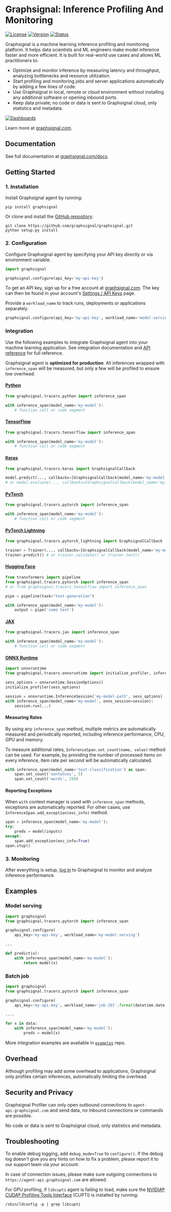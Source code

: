 # Graphsignal: Inference Profiling And Monitoring

[![License](http://img.shields.io/github/license/graphsignal/graphsignal)](https://github.com/graphsignal/graphsignal/blob/main/LICENSE)
[![Version](https://img.shields.io/github/v/tag/graphsignal/graphsignal?label=version)](https://github.com/graphsignal/graphsignal)
[![Status](https://img.shields.io/uptimerobot/status/m787882560-d6b932eb0068e8e4ade7f40c?label=SaaS%20status)](https://stats.uptimerobot.com/gMBNpCqqqJ)


Graphsignal is a machine learning inference profiling and monitoring platform. It helps data scientists and ML engineers make model inference faster and more efficient. It is built for real-world use cases and allows ML practitioners to:

* Optimize and monitor inference by measuring latency and throughput, analyzing bottlenecks and resource utilization.
* Start profiling and monitoring jobs and server applications automatically by adding a few lines of code.
* Use Graphsignal in local, remote or cloud environment without installing any additional software or opening inbound ports.
* Keep data private; no code or data is sent to Graphsignal cloud, only statistics and metadata.

[![Dashboards](https://graphsignal.com/external/screencast-dashboards.gif)](https://graphsignal.com/)

Learn more at [graphsignal.com](https://graphsignal.com).

## Documentation

See full documentation at [graphsignal.com/docs](https://graphsignal.com/docs/).


## Getting Started

### 1. Installation

Install Graphsignal agent by running:

```
pip install graphsignal
```

Or clone and install the [GitHub repository](https://github.com/graphsignal/graphsignal):

```
git clone https://github.com/graphsignal/graphsignal.git
python setup.py install
```


### 2. Configuration

Configure Graphsignal agent by specifying your API key directly or via environment variable.

```python
import graphsignal

graphsignal.configure(api_key='my-api-key')
```

To get an API key, sign up for a free account at [graphsignal.com](https://graphsignal.com). The key can then be found in your account's [Settings / API Keys](https://app.graphsignal.com/settings/api-keys) page.

Provide a `workload_name` to track runs, deployments or applications separately. 

```python
graphsignal.configure(api_key='my-api-key', workload_name='model-serving-prod')
```

### Integration

Use the following examples to integrate Graphsignal agent into your machine learning application. See integration documentation and [API reference](https://graphsignal.com/docs/reference/python-api/) for full reference.

Graphsignal agent is **optimized for production**. All inferences wrapped with `inference_span` will be measured, but only a few will be profiled to ensure low overhead.


#### [Python](https://graphsignal.com/docs/integrations/python/)

```python
from graphsignal.tracers.python import inference_span

with inference_span(model_name='my-model'):
    # function call or code segment
```

#### [TensorFlow](https://graphsignal.com/docs/integrations/tensorflow/)

```python
from graphsignal.tracers.tensorflow import inference_span

with inference_span(model_name='my-model'):
    # function call or code segment
```

#### [Keras](https://graphsignal.com/docs/integrations/keras/)

```python
from graphsignal.tracers.keras import GraphsignalCallback

model.predict(..., callbacks=[GraphsignalCallback(model_name='my-model')])
# or model.evaluate(..., callbacks=[GraphsignalCallback(model_name='my-model')])
```

#### [PyTorch](https://graphsignal.com/docs/integrations/pytorch/)

```python
from graphsignal.tracers.pytorch import inference_span

with inference_span(model_name='my-model'):
    # function call or code segment
```

#### [PyTorch Lightning](https://graphsignal.com/docs/integrations/pytorch-lightning/)

```python
from graphsignal.tracers.pytorch_lightning import GraphsignalCallback

trainer = Trainer(..., callbacks=[GraphsignalCallback(model_name='my-model')])
trainer.predict() # or trainer.validate() or trainer.test()
```

#### [Hugging Face](https://graphsignal.com/docs/integrations/hugging-face/)

```python
from transformers import pipeline
from graphsignal.tracers.pytorch import inference_span
# or from graphsignal.tracers.tensorflow import inference_span

pipe = pipeline(task="text-generation")

with inference_span(model_name='my-model'):
    output = pipe('some text')
```

#### [JAX](https://graphsignal.com/docs/integrations/jax/)

```python
from graphsignal.tracers.jax import inference_span

with inference_span(model_name='my-model'):
    # function call or code segment
```

#### [ONNX Runtime](https://graphsignal.com/docs/integrations/onnx-runtime/)

```python
import onnxruntime
from graphsignal.tracers.onnxruntime import initialize_profiler, inference_span

sess_options = onnxruntime.SessionOptions()
initialize_profiler(sess_options)

session = onnxruntime.InferenceSession('my-model-path', sess_options)
with inference_span(model_name='my-model', onnx_session=session):
    session.run(...)
```


#### Measuring Rates

By using any `inference_span` method, multiple metrics are automatically measured and periodically reported, including inference performance, CPU, GPU and memory.

To measure additional rates, `InferenceSpan.set_count(name, value)` method can be used. For example, by providing the number of processed items on every inference, item rate per second will be automatically calculated.

```python
with inference_span(model_name='text-classification') as span:
    span.set_count('sentences', 5)
    span.set_count('words', 250)
```


#### Reporting Exceptions

When `with` context manager is used with `inference_span` methods, exceptions are automatically reported. For other cases, use `InferenceSpan.add_exception(exc_info)` method.

```python
span = inference_span(model_name='my-model'):
try:
    preds = model(inputs)
except:
    span.add_exception(exc_info=True)
span.stop()
```

### 3. Monitoring

After everything is setup, [log in](https://app.graphsignal.com/) to Graphsignal to monitor and analyze inference performance.


## Examples

### Model serving

```python
import graphsignal
from graphsignal.tracers.pytorch import inference_span

graphsignal.configure(
    api_key='my-api-key', workload_name='my-model-serving')

...

def predict(x):
    with inference_span(model_name='my-model'):
        return model(x)
```

### Batch job

```python
import graphsignal
from graphsignal.tracers.pytorch import inference_span

graphsignal.configure(
    api_key='my-api-key', workload_name='job-{0}'.format(datetime.date.today()))

....

for x in data:
    with inference_span(model_name='my-model'):
        preds = model(x)
```

More integration examples are available in [`examples`](https://github.com/graphsignal/examples) repo.


## Overhead

Although profiling may add some overhead to applications, Graphsignal only profiles certain inferences, automatically limiting the overhead.


## Security and Privacy

Graphsignal Profiler can only open outbound connections to `agent-api.graphsignal.com` and send data, no inbound connections or commands are possible. 

No code or data is sent to Graphsignal cloud, only statistics and metadata.


## Troubleshooting

To enable debug logging, add `debug_mode=True` to `configure()`. If the debug log doesn't give you any hints on how to fix a problem, please report it to our support team via your account.

In case of connection issues, please make sure outgoing connections to `https://agent-api.graphsignal.com` are allowed.

For GPU profiling, if `libcupti` agent is failing to load, make sure the [NVIDIA® CUDA® Profiling Tools Interface](https://developer.nvidia.com/cupti) (CUPTI) is installed by running:

```console
/sbin/ldconfig -p | grep libcupti
```
